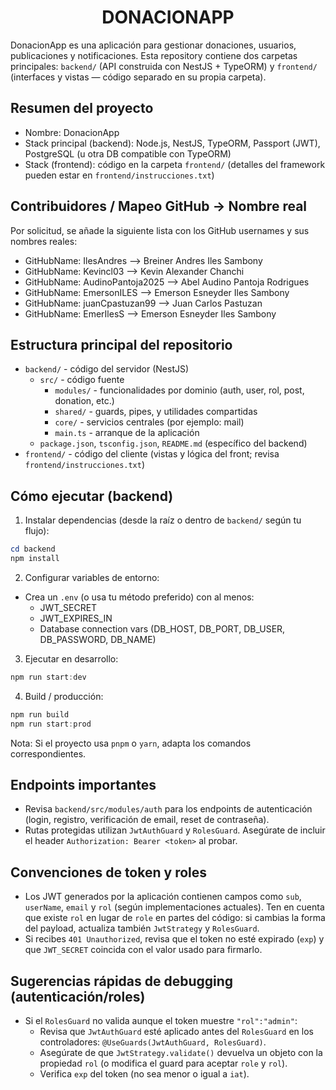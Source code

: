 <h1 style="text-align: center"><b>DONACIONAPP</b></h1>

DonacionApp es una aplicación para gestionar donaciones, usuarios, publicaciones y notificaciones. Esta repository contiene dos carpetas principales: `backend/` (API construida con NestJS + TypeORM) y `frontend/` (interfaces y vistas — código separado en su propia carpeta).

## Resumen del proyecto

- Nombre: DonacionApp
- Stack principal (backend): Node.js, NestJS, TypeORM, Passport (JWT), PostgreSQL (u otra DB compatible con TypeORM)
- Stack (frontend): código en la carpeta `frontend/` (detalles del framework pueden estar en `frontend/instrucciones.txt`)

## Contribuidores / Mapeo GitHub -> Nombre real

Por solicitud, se añade la siguiente lista con los GitHub usernames y sus nombres reales:

- GitHubName: IlesAndres  --> Breiner Andres Iles Sambony
- GitHubName: Kevincl03  --> Kevin Alexander Chanchi
- GitHubName: AudinoPantoja2025 --> Abel Audino Pantoja Rodrigues
- GitHubName: EmersonILES --> Emerson Esneyder Iles Sambony
- GitHubName: juanCpastuzan99 --> Juan Carlos Pastuzan
- GitHubName: EmerIlesS --> Emerson Esneyder Iles Sambony



## Estructura principal del repositorio

- `backend/` - código del servidor (NestJS)
	- `src/` - código fuente
		- `modules/` - funcionalidades por dominio (auth, user, rol, post, donation, etc.)
		- `shared/` - guards, pipes, y utilidades compartidas
		- `core/` - servicios centrales (por ejemplo: mail)
		- `main.ts` - arranque de la aplicación
	- `package.json`, `tsconfig.json`, `README.md` (específico del backend)
- `frontend/` - código del cliente (vistas y lógica del front; revisa `frontend/instrucciones.txt`)

## Cómo ejecutar (backend)

1. Instalar dependencias (desde la raíz o dentro de `backend/` según tu flujo):

```powershell
cd backend
npm install
```

2. Configurar variables de entorno:
- Crea un `.env` (o usa tu método preferido) con al menos:
	- JWT_SECRET
	- JWT_EXPIRES_IN
	- Database connection vars (DB_HOST, DB_PORT, DB_USER, DB_PASSWORD, DB_NAME)

3. Ejecutar en desarrollo:

```powershell
npm run start:dev
```

4. Build / producción:

```powershell
npm run build
npm run start:prod
```

Nota: Si el proyecto usa `pnpm` o `yarn`, adapta los comandos correspondientes.

## Endpoints importantes

- Revisa `backend/src/modules/auth` para los endpoints de autenticación (login, registro, verificación de email, reset de contraseña).
- Rutas protegidas utilizan `JwtAuthGuard` y `RolesGuard`. Asegúrate de incluir el header `Authorization: Bearer <token>` al probar.

## Convenciones de token y roles

- Los JWT generados por la aplicación contienen campos como `sub`, `userName`, `email` y `rol` (según implementaciones actuales). Ten en cuenta que existe `rol` en lugar de `role` en partes del código: si cambias la forma del payload, actualiza también `JwtStrategy` y `RolesGuard`.
- Si recibes `401 Unauthorized`, revisa que el token no esté expirado (`exp`) y que `JWT_SECRET` coincida con el valor usado para firmarlo.

## Sugerencias rápidas de debugging (autenticación/roles)

- Si el `RolesGuard` no valida aunque el token muestre `"rol":"admin"`:
	- Revisa que `JwtAuthGuard` esté aplicado antes del `RolesGuard` en los controladores: `@UseGuards(JwtAuthGuard, RolesGuard)`.
	- Asegúrate de que `JwtStrategy.validate()` devuelva un objeto con la propiedad `rol` (o modifica el guard para aceptar `role` y `rol`).
	- Verifica `exp` del token (no sea menor o igual a `iat`).
